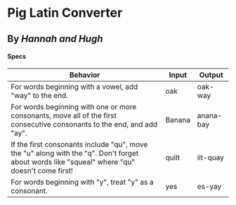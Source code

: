 # Pig Latin Converter

## By _Hannah and Hugh_

#### Specs

| Behavior | Input | Output |
| -------- | ----- | ------ |
| For words beginning with a vowel, add "way" to the end. | oak | oak-way |
| For words beginning with one or more consonants, move all of the first consecutive consonants to the end, and add "ay". | Banana | anana-bay |
| If the first consonants include "qu", move the "u" along with the "q". Don't forget about words like "squeal" where "qu" doesn't come first! | quilt | ilt-quay |
| For words beginning with "y", treat "y" as a consonant. | yes | es-yay |
